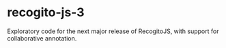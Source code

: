 # recogito-js-3

Exploratory code for the next major release of RecogitoJS, with support for collaborative annotation.
